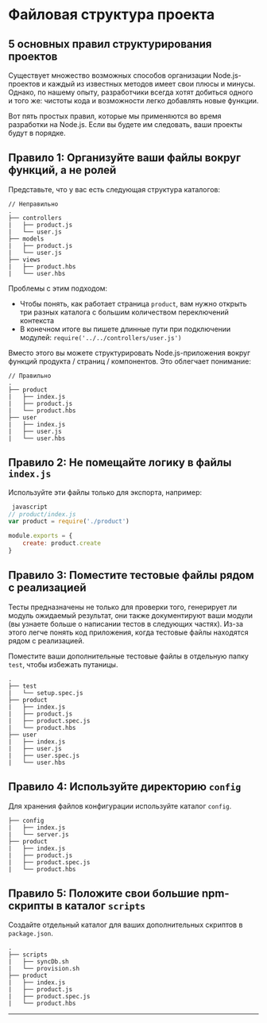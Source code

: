 # Файловая структура проекта

## 5 основных правил структурирования проектов

Существует множество возможных способов организации Node.js-проектов и каждый из известных методов имеет свои плюсы и минусы. Однако, по нашему опыту, разработчики всегда хотят добиться одного и того же: чистоты кода и возможности легко добавлять новые функции.

Вот пять простых правил, которые мы применяются во время разработки на Node.js. Если вы будете им следовать, ваши проекты будут в порядке.

## Правило 1: Организуйте ваши файлы вокруг функций, а не ролей

Представьте, что у вас есть следующая структура каталогов:

```
// Неправильно
.
├── controllers
|   ├── product.js
|   └── user.js
├── models
|   ├── product.js
|   └── user.js
├── views
|   ├── product.hbs
|   └── user.hbs
```

Проблемы с этим подходом:
* Чтобы понять, как работает страница `product`, вам нужно открыть три разных каталога с большим количеством переключений контекста
* В конечном итоге вы пишете длинные пути при подключении модулей: `require('../../controllers/user.js')`

Вместо этого вы можете структурировать Node.js-приложения вокруг функций продукта / страниц / компонентов. Это облегчает понимание:

```
// Правильно
.
├── product
|   ├── index.js
|   ├── product.js
|   └── product.hbs
├── user
|   ├── index.js
|   ├── user.js
|   └── user.hbs
```

## Правило 2: Не помещайте логику в файлы `index.js`

Используйте эти файлы только для экспорта, например:

```javascript
 javascript
// product/index.js
var product = require('./product')

module.exports = {
    create: product.create
} 
```

## Правило 3: Поместите тестовые файлы рядом с реализацией

Тесты предназначены не только для проверки того, генерирует ли модуль ожидаемый результат, они также документируют ваши модули (вы узнаете больше о написании тестов в следующих частях). Из-за этого легче понять код приложения, когда тестовые файлы находятся рядом с реализацией.

Поместите ваши дополнительные тестовые файлы в отдельную папку `test`, чтобы избежать путаницы.

```
.
├── test
|   └── setup.spec.js
├── product
|   ├── index.js
|   ├── product.js
|   ├── product.spec.js
|   └── product.hbs
├── user
|   ├── index.js
|   ├── user.js
|   ├── user.spec.js
|   └── user.hbs
```

## Правило 4: Используйте директорию `config`

Для хранения файлов конфигурации используйте каталог `config`.

```
├── config
|   ├── index.js
|   └── server.js
├── product
|   ├── index.js
|   ├── product.js
|   ├── product.spec.js
|   └── product.hbs
```

## Правило 5: Положите свои большие npm-скрипты в каталог `scripts`

Создайте отдельный каталог для ваших дополнительных скриптов в `package.json`.

```
.
├── scripts
|   ├── syncDb.sh
|   └── provision.sh
├── product
|   ├── index.js
|   ├── product.js
|   ├── product.spec.js
|   └── product.hbs
```

---

